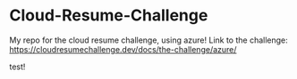 # Cloud-Resume-Challenge
My repo for the cloud resume challenge, using azure! Link to the challenge: https://cloudresumechallenge.dev/docs/the-challenge/azure/

test!
